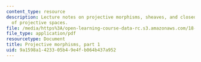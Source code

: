 ```yaml
---
content_type: resource
description: Lecture notes on projective morphisms, sheaves, and closed subschemes
  of projective spaces.
file: /media/https%3A/open-learning-course-data-rc.s3.amazonaws.com/18-726-algebraic-geometry-spring-2009/9a1598a1423305b49e4fb064b437a952_MIT18_726s09_lec09_projective.pdf
file_type: application/pdf
resourcetype: Document
title: Projective morphisms, part 1
uid: 9a1598a1-4233-05b4-9e4f-b064b437a952
---
```


